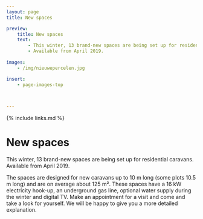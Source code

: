 ```yaml
---
layout: page
title: New spaces

preview:
    title: New spaces
    text: 
        - This winter, 13 brand-new spaces are being set up for residential caravans. 
        - Available from April 2019.
        
images:
    - /img/nieuwepercelen.jpg

insert:
    - page-images-top
    


---
```


{% include links.md %}

# New spaces

This winter, 13 brand-new spaces are being set up for residential caravans. Available from April 2019.

The spaces are designed for new caravans up to 10 m long (some plots 10.5 m long) and are on average about 125 m².
These spaces have a 16 kW electricity hook-up, an underground gas line, optional water supply during the winter and digital TV.
Make an appointment for a visit and come and take a look for yourself. We will be happy to give you a more detailed explanation.



